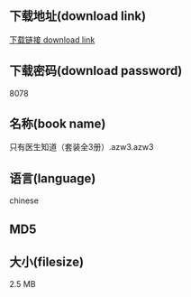 ## 下载地址(download link)
[下载链接 download link](https://voluble-croquembouche-d321dc.netlify.app/?s=%E5%8F%AA%E6%9C%89%E5%8C%BB%E7%94%9F%E7%9F%A5%E9%81%93%EF%BC%88%E5%A5%97%E8%A3%85%E5%85%A83%E5%86%8C%EF%BC%89.azw3)

## 下载密码(download password)
8078

## 名称(book name)
只有医生知道（套装全3册）.azw3.azw3

## 语言(language)
chinese

## MD5


## 大小(filesize)
2.5 MB
